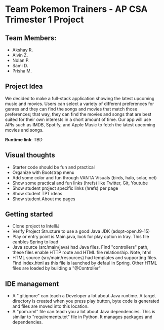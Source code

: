 # Team Pokemon Trainers - AP CSA Trimester 1 Project
## Team Members:
- Akshay R.
- Alvin Z.
- Nolan P.
- Sami D.
- Prisha M.

## Project Idea
We decided to make a full-stack application showing the latest upcoming music and movies. Users can select a variety of different preferences for genres and they can find the songs and movies that match those preferences; that way, they can find the movies and songs that are best suited for their own interests in a short amount of time. Our app will use APIs such as IMDB, Spotify, and Apple Music to fetch the latest upcoming movies and songs.

**Runtime link**: TBD

## Visual thoughts
- Starter code should be fun and practical
- Organize with Bootstrap menu 
- Add some color and fun through VANTA Visuals (birds, halo, solar, net)
- Show some practical and fun links (hrefs) like Twitter, Git, Youtube
- Show student project specific links (hrefs) per page
- Show student TPT ideas
- Show student About me pages

## Getting started
- Clone project to IntelliJ
- Verify Project Structure to use a good Java JDK (adopt-openJ9-15) 
- Play or entry point is Main.java, look for play option in tray.  This file eanbles Spring to load
- Java source (src/main/java) had Java files.  Find "controllers" path, these files enable HTTP route and HTML file relationship.  Note, html 
- HTML source (src/main/resources) had templates and supporting files.  Find index.html as this file is launched by defaul in Spring.  Other HTML files are loaded by building a "@Controller"

## IDE management
- A ".gitignore" can teach a Developer a lot about Java runtime.  A target directory is created when you press play button, byte code is generated and files are moved into this location.
- A "pom.xml" file can teach you a lot about Java dependencies.  This is similar to "requirements.txt" file in Python.  It manages packages and dependencies.
